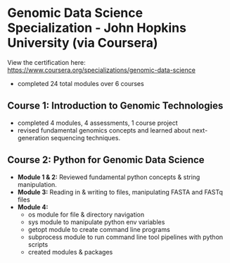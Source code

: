 # Genomic Data Science Specialization - John Hopkins University (via Coursera) 
View the certification here: https://www.coursera.org/specializations/genomic-data-science 
- completed 24 total modules over 6 courses

## Course 1: Introduction to Genomic Technologies 
- completed 4 modules, 4 assessments, 1 course project
- revised fundamental genomics concepts and learned about next-generation sequencing techniques.

## Course 2: Python for Genomic Data Science
- **Module 1 & 2:** Reviewed fundamental python concepts & string manipulation.
- **Module 3:** Reading in & writing to files, manipulating FASTA and FASTq files
- **Module 4:**
  - os module for file & directory navigation
  - sys module to manipulate python env variables
  - getopt module to create command line programs
  - subprocess module to run command line tool pipelines with python scripts 
  - created modules & packages
